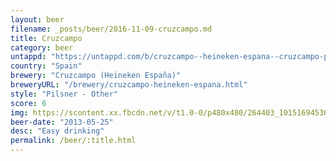 ```yaml
---
layout: beer
filename: _posts/beer/2016-11-09-cruzcampo.md
title: Cruzcampo
category: beer
untappd: "https://untappd.com/b/cruzcampo--heineken-espana--cruzcampo-pilsen/399207"
country: "Spain"
brewery: "Cruzcampo (Heineken España)"
breweryURL: "/brewery/cruzcampo-heineken-espana.html"
style: "Pilsner - Other"
score: 6
img: https://scontent.xx.fbcdn.net/v/t1.0-0/p480x480/264403_10151694536708745_1298889096_n.jpg?oh=2febd1fec1d126c5f53168494a5a6ae7&oe=59498AE3
beer-date: "2013-05-25"
desc: "Easy drinking"
permalink: /beer/:title.html
---
```

